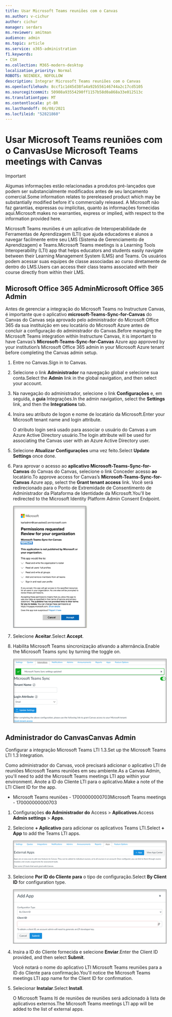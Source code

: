 ```yaml
---
title: Usar Microsoft Teams reuniões com o Canvas
ms.author: v-cichur
author: cichur
manager: serdars
ms.reviewer: amitman
audience: admin
ms.topic: article
ms.service: o365-administration
f1.keywords:
- CSH
ms.collection: M365-modern-desktop
localization_priority: Normal
ROBOTS: NOINDEX, NOFOLLOW
description: Integrar Microsoft Teams reuniões com o Canvas
ms.openlocfilehash: 8ccf1c1d45d38fa4a92b556146744a2c17cd5105
ms.sourcegitcommit: 50908a93554290ff1157b58d0a868a33e012513c
ms.translationtype: MT
ms.contentlocale: pt-BR
ms.lasthandoff: 06/08/2021
ms.locfileid: "52821860"
---
```

# <a name="use-microsoft-teams-meetings-with-canvas"></a><span data-ttu-id="8ed75-103">Usar Microsoft Teams reuniões com o Canvas</span><span class="sxs-lookup"><span data-stu-id="8ed75-103">Use Microsoft Teams meetings with Canvas</span></span>

> [!IMPORTANT]
> <span data-ttu-id="8ed75-104">Algumas informações estão relacionadas a produtos pré-lançados que podem ser substancialmente modificados antes de seu lançamento comercial.</span><span class="sxs-lookup"><span data-stu-id="8ed75-104">Some information relates to prereleased product which may be substantially modified before it's commercially released.</span></span> <span data-ttu-id="8ed75-105">A Microsoft não faz garantias, expressas ou implícitas, quanto às informações fornecidas aqui.</span><span class="sxs-lookup"><span data-stu-id="8ed75-105">Microsoft makes no warranties, express or implied, with respect to the information provided here.</span></span>

<span data-ttu-id="8ed75-106">Microsoft Teams reuniões é um aplicativo de Interoperabilidade de Ferramentas de Aprendizagem (LTI) que ajuda educadores e alunos a navegar facilmente entre seu LMS (Sistema de Gerenciamento de Aprendizagem) e Teams.</span><span class="sxs-lookup"><span data-stu-id="8ed75-106">Microsoft Teams meetings is a Learning Tools Interoperability (LTI) app that helps educators and students easily navigate between their Learning Management System (LMS) and Teams.</span></span> <span data-ttu-id="8ed75-107">Os usuários podem acessar suas equipes de classe associadas ao curso diretamente de dentro do LMS.</span><span class="sxs-lookup"><span data-stu-id="8ed75-107">Users can access their class teams associated with their course directly from within their LMS.</span></span>

## <a name="microsoft-office-365-admin"></a><span data-ttu-id="8ed75-108">Microsoft Office 365 Admin</span><span class="sxs-lookup"><span data-stu-id="8ed75-108">Microsoft Office 365 Admin</span></span>

<span data-ttu-id="8ed75-109">Antes de gerenciar a integração do Microsoft Teams no Instructure Canvas, é importante que o aplicativo **microsoft-Teams-Sync-for-Canvas** do Canvas do Canvas seja aprovado pelo administrador do Microsoft Office 365 da sua instituição em seu locatário do Microsoft Azure antes de concluir a configuração do administrador do Canvas.</span><span class="sxs-lookup"><span data-stu-id="8ed75-109">Before managing the Microsoft Teams integration within Instructure Canvas, it is important to have Canvas’s **Microsoft-Teams-Sync-for-Canvas** Azure app approved by your institution’s Microsoft Office 365 admin in your Microsoft Azure tenant before completing the Canvas admin setup.</span></span>

1. <span data-ttu-id="8ed75-110">Entre no Canvas.</span><span class="sxs-lookup"><span data-stu-id="8ed75-110">Sign in to Canvas.</span></span>
 
2. <span data-ttu-id="8ed75-111">Selecione o link **Administrador** na navegação global e selecione sua conta.</span><span class="sxs-lookup"><span data-stu-id="8ed75-111">Select the **Admin** link in the global navigation, and then select your account.</span></span>

3. <span data-ttu-id="8ed75-112">Na navegação do administrador, selecione o link **Configurações** e, em seguida, a **guia** Integrações.</span><span class="sxs-lookup"><span data-stu-id="8ed75-112">In the admin navigation, select the **Settings** link, and then the **Integrations** tab.</span></span> 

4. <span data-ttu-id="8ed75-113">Insira seu atributo de logon e nome de locatário da Microsoft.</span><span class="sxs-lookup"><span data-stu-id="8ed75-113">Enter your Microsoft tenant name and login attribute.</span></span> 

   <span data-ttu-id="8ed75-114">O atributo login será usado para associar o usuário do Canvas a um Azure Active Directory usuário.</span><span class="sxs-lookup"><span data-stu-id="8ed75-114">The login attribute will be used for associating the Canvas user with an Azure Active Directory user.</span></span> 

5. <span data-ttu-id="8ed75-115">Selecione **Atualizar Configurações** uma vez feito.</span><span class="sxs-lookup"><span data-stu-id="8ed75-115">Select **Update Settings** once done.</span></span>

6. <span data-ttu-id="8ed75-116">Para aprovar o acesso ao **aplicativo Microsoft-Teams-Sync-for-Canvas** do Canvas do Canvas, selecione o link Conceder acesso **ao** locatário.</span><span class="sxs-lookup"><span data-stu-id="8ed75-116">To approve access for Canvas’s **Microsoft-Teams-Sync-for-Canvas** Azure app, select the **Grant tenant access** link.</span></span> <span data-ttu-id="8ed75-117">Você será redirecionado para o Ponto de Extremidade de Consentimento de Administrador da Plataforma de Identidade da Microsoft.</span><span class="sxs-lookup"><span data-stu-id="8ed75-117">You'll be redirected to the Microsoft Identity Platform Admin Consent Endpoint.</span></span>

   ![permissões](media/permissions.png)

7. <span data-ttu-id="8ed75-119">Selecione **Aceitar**.</span><span class="sxs-lookup"><span data-stu-id="8ed75-119">Select **Accept**.</span></span>
 
8. <span data-ttu-id="8ed75-120">Habilita Microsoft Teams sincronização ativando a alternância.</span><span class="sxs-lookup"><span data-stu-id="8ed75-120">Enable the Microsoft Teams sync by turning the toggle on.</span></span>

   ![teams-sync](media/teams-sync.png)

## <a name="canvas-admin"></a><span data-ttu-id="8ed75-122">Administrador do Canvas</span><span class="sxs-lookup"><span data-stu-id="8ed75-122">Canvas Admin</span></span>

<span data-ttu-id="8ed75-123">Configurar a integração Microsoft Teams LTI 1.3.</span><span class="sxs-lookup"><span data-stu-id="8ed75-123">Set up the Microsoft Teams LTI 1.3 Integration.</span></span>

<span data-ttu-id="8ed75-124">Como administrador do Canvas, você precisará adicionar o aplicativo LTI de reuniões Microsoft Teams reuniões em seu ambiente.</span><span class="sxs-lookup"><span data-stu-id="8ed75-124">As a Canvas Admin, you'll need to add the Microsoft Teams meetings LTI app within your environment.</span></span> <span data-ttu-id="8ed75-125">Anote a ID do Cliente LTI para o aplicativo.</span><span class="sxs-lookup"><span data-stu-id="8ed75-125">Make a note of the LTI Client ID for the app.</span></span>

 - <span data-ttu-id="8ed75-126">Microsoft Teams reuniões - 17000000000703</span><span class="sxs-lookup"><span data-stu-id="8ed75-126">Microsoft Teams meetings - 170000000000703</span></span>

1. <span data-ttu-id="8ed75-127">Configurações **do Administrador do** Access  >  **Aplicativos**.</span><span class="sxs-lookup"><span data-stu-id="8ed75-127">Access **Admin settings** > **Apps**.</span></span>

2. <span data-ttu-id="8ed75-128">Selecione **+ Aplicativo** para adicionar os aplicativos Teams LTI.</span><span class="sxs-lookup"><span data-stu-id="8ed75-128">Select **+ App** to add the Teams LTI apps.</span></span> 
 
   ![external-apps](media/external-apps.png)

3. <span data-ttu-id="8ed75-130">Selecione **Por ID do Cliente para** o tipo de configuração.</span><span class="sxs-lookup"><span data-stu-id="8ed75-130">Select **By Client ID** for configuration type.</span></span>

   ![adicionar aplicativo](media/add-app.png)

4. <span data-ttu-id="8ed75-132">Insira a ID do Cliente fornecida e selecione **Enviar**.</span><span class="sxs-lookup"><span data-stu-id="8ed75-132">Enter the Client ID provided, and then select **Submit**.</span></span>
   
   <span data-ttu-id="8ed75-133">Você notará o nome do aplicativo LTI Microsoft Teams reuniões para a ID do Cliente para confirmação.</span><span class="sxs-lookup"><span data-stu-id="8ed75-133">You'll notice the Microsoft Teams meetings LTI app name for the Client ID for confirmation.</span></span> 

5. <span data-ttu-id="8ed75-134">Selecionar **Instalar**.</span><span class="sxs-lookup"><span data-stu-id="8ed75-134">Select **Install**.</span></span>

   <span data-ttu-id="8ed75-135">O Microsoft Teams lti de reuniões de reuniões será adicionado à lista de aplicativos externos.</span><span class="sxs-lookup"><span data-stu-id="8ed75-135">The Microsoft Teams meetings LTI app will be added to the list of external apps.</span></span>
